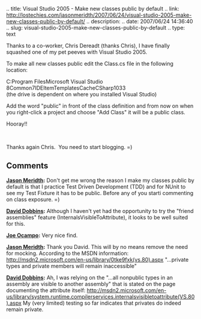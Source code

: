 .. title: Visual Studio 2005 - Make new classes public by default
.. link: http://lostechies.com/jasonmeridth/2007/06/24/visual-studio-2005-make-new-classes-public-by-default/
.. description: 
.. date: 2007/06/24 14:36:40
.. slug: visual-studio-2005-make-new-classes-public-by-default
.. type: text


Thanks to a co-worker, Chris Dereadt (thanks Chris), I have finally squashed one of my pet peeves with Visual Studio 2005.

To make all new classes public edit the Class.cs file in the following location:

C:Program FilesMicrosoft Visual Studio 8Common7IDEItemTemplatesCacheCSharp1033  
(the drive is dependent on where you installed Visual Studio)

Add the word "public" in front of the class definition and from now on when you right-click a project and choose "Add Class" it will be a public class.

Hooray!!

 

Thanks again Chris.  You need to start blogging. =)

## Comments

**[Jason Meridth](#48 "2007-06-24 19:53:55"):** Don't get me wrong the reason I make my classes public by default is that I practice Test Driven Development (TDD) and for NUnit to see my Test Fixture it has to be public. Before any of you starti commenting on class exposure. =)

**[David Dobbins](#49 "2007-06-24 20:31:03"):** Although I haven't yet had the opportunity to try the "friend assemblies" feature (InternalsVisibleToAttribute), it looks to be well suited for this.

**[Joe Ocampo](#50 "2007-06-24 23:02:14"):** Very nice find.

**[Jason Meridth](#51 "2007-06-25 09:39:00"):** Thank you David. This will by no means remove the need for mocking. According to the MSDN information: http://msdn2.microsoft.com/en-us/library/0tke9fxk(vs.80).aspx "...private types and private members will remain inaccessible"

**[David Dobbins](#52 "2007-06-25 12:06:50"):** Ah, I was relying on the "...all nonpublic types in an assembly are visible to another assembly" that is stated on the page documenting the attribute itself: http://msdn2.microsoft.com/en-us/library/system.runtime.compilerservices.internalsvisibletoattribute(VS.80).aspx My (very limited) testing so far indicates that privates do indeed remain private.

